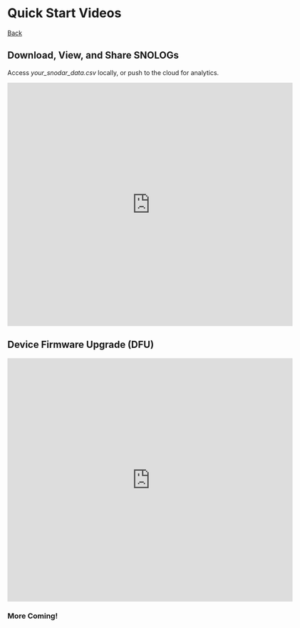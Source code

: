 # Quick Start Videos
 
[Back](../)

## Download, View, and Share SNOLOGs 

Access _your_snodar_data.csv_ locally, or push to the cloud for analytics.

<iframe width="640" height="545" src="https://www.youtube.com/embed/6FmjWUfTF6Q" title="YouTube video player" frameborder="0" allow="accelerometer; autoplay; clipboard-write; encrypted-media; gyroscope; picture-in-picture" allowfullscreen></iframe>

## Device Firmware Upgrade (DFU)

<iframe width="640" height="545" src="https://www.youtube.com/embed/gqQcTnOmObk" title="YouTube video player" frameborder="0" allow="accelerometer; autoplay; clipboard-write; encrypted-media; gyroscope; picture-in-picture" allowfullscreen></iframe>

### More Coming!
